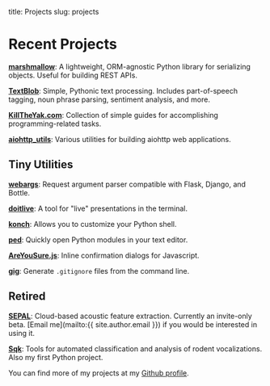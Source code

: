 title: Projects
slug: projects


# Recent Projects

**[marshmallow](http://marshmallow.readthedocs.org/)**: A lightweight, ORM-agnostic Python library for serializing objects. Useful for building REST APIs.

**[TextBlob](http://textblob.readthedocs.org/)**: Simple, Pythonic text processing. Includes part-of-speech tagging, noun phrase parsing, sentiment analysis, and more.

**[KillTheYak.com][KillTheYak]**: Collection of simple guides for accomplishing programming-related tasks.

**[aiohttp_utils](https://github.com/sloria/aiohttp_utils)**: Various utilities for building aiohttp web applications.


## Tiny Utilities

**[webargs](https://github.com/sloria/webargs)**: Request argument parser compatible with Flask, Django, and Bottle.

**[doitlive](https://github.com/sloria/doitlive)**: A tool for "live" presentations in the terminal.

**[konch](https://github.com/sloria/konch)**: Allows you to customize your Python shell.

**[ped](https://github.com/sloria/ped)**: Quickly open Python modules in your text editor.

**[AreYouSure.js](https://github.com/sloria/AreYouSure.js)**: Inline confirmation dialogs for Javascript.

**[gig](https://www.github.com/sloria/gig)**: Generate `.gitignore` files from the command line.

## Retired

**[SEPAL](http://sepalbio.com)**: Cloud-based acoustic feature extraction. Currently an invite-only beta. [Email me](mailto:{{ site.author.email }}) if you would be interested in using it.

**[Sqk](http://www.github.com/sloria/usv)**: Tools for automated classification and analysis of rodent vocalizations. Also my first Python project.


You can find more of my projects at my [Github profile][github].

[github]: http://www.github.com/sloria
[KillTheYak]: http://killtheyak.com/
